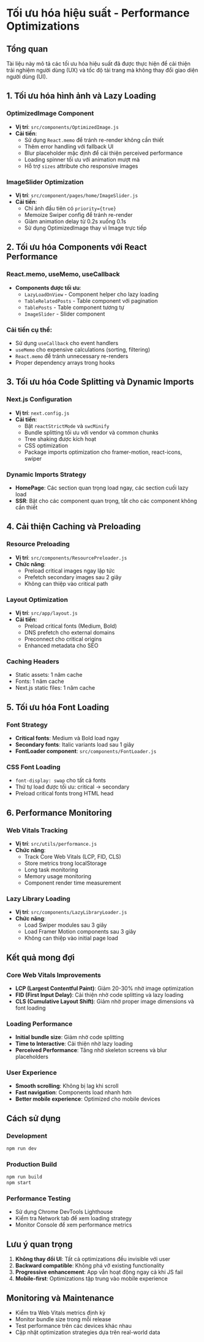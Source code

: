 # Tối ưu hóa hiệu suất - Performance Optimizations

## Tổng quan
Tài liệu này mô tả các tối ưu hóa hiệu suất đã được thực hiện để cải thiện trải nghiệm người dùng (UX) và tốc độ tải trang mà không thay đổi giao diện người dùng (UI).

## 1. Tối ưu hóa hình ảnh và Lazy Loading

### OptimizedImage Component
- **Vị trí**: `src/components/OptimizedImage.js`
- **Cải tiến**:
  - Sử dụng `React.memo` để tránh re-render không cần thiết
  - Thêm error handling với fallback UI
  - Blur placeholder mặc định để cải thiện perceived performance
  - Loading spinner tối ưu với animation mượt mà
  - Hỗ trợ `sizes` attribute cho responsive images

### ImageSlider Optimization
- **Vị trí**: `src/component/pages/home/ImageSlider.js`
- **Cải tiến**:
  - Chỉ ảnh đầu tiên có `priority={true}`
  - Memoize Swiper config để tránh re-render
  - Giảm animation delay từ 0.2s xuống 0.1s
  - Sử dụng OptimizedImage thay vì Image trực tiếp

## 2. Tối ưu hóa Components với React Performance

### React.memo, useMemo, useCallback
- **Components được tối ưu**:
  - `LazyLoadOnView` - Component helper cho lazy loading
  - `TableRelatedPosts` - Table component với pagination
  - `TablePosts` - Table component tương tự
  - `ImageSlider` - Slider component

### Cải tiến cụ thể:
- Sử dụng `useCallback` cho event handlers
- `useMemo` cho expensive calculations (sorting, filtering)
- `React.memo` để tránh unnecessary re-renders
- Proper dependency arrays trong hooks

## 3. Tối ưu hóa Code Splitting và Dynamic Imports

### Next.js Configuration
- **Vị trí**: `next.config.js`
- **Cải tiến**:
  - Bật `reactStrictMode` và `swcMinify`
  - Bundle splitting tối ưu với vendor và common chunks
  - Tree shaking được kích hoạt
  - CSS optimization
  - Package imports optimization cho framer-motion, react-icons, swiper

### Dynamic Imports Strategy
- **HomePage**: Các section quan trọng load ngay, các section cuối lazy load
- **SSR**: Bật cho các component quan trọng, tắt cho các component không cần thiết

## 4. Cải thiện Caching và Preloading

### Resource Preloading
- **Vị trí**: `src/components/ResourcePreloader.js`
- **Chức năng**:
  - Preload critical images ngay lập tức
  - Prefetch secondary images sau 2 giây
  - Không can thiệp vào critical path

### Layout Optimization
- **Vị trí**: `src/app/layout.js`
- **Cải tiến**:
  - Preload critical fonts (Medium, Bold)
  - DNS prefetch cho external domains
  - Preconnect cho critical origins
  - Enhanced metadata cho SEO

### Caching Headers
- Static assets: 1 năm cache
- Fonts: 1 năm cache
- Next.js static files: 1 năm cache

## 5. Tối ưu hóa Font Loading

### Font Strategy
- **Critical fonts**: Medium và Bold load ngay
- **Secondary fonts**: Italic variants load sau 1 giây
- **FontLoader component**: `src/components/FontLoader.js`

### CSS Font Loading
- `font-display: swap` cho tất cả fonts
- Thứ tự load được tối ưu: critical → secondary
- Preload critical fonts trong HTML head

## 6. Performance Monitoring

### Web Vitals Tracking
- **Vị trí**: `src/utils/performance.js`
- **Chức năng**:
  - Track Core Web Vitals (LCP, FID, CLS)
  - Store metrics trong localStorage
  - Long task monitoring
  - Memory usage monitoring
  - Component render time measurement

### Lazy Library Loading
- **Vị trí**: `src/components/LazyLibraryLoader.js`
- **Chức năng**:
  - Load Swiper modules sau 3 giây
  - Load Framer Motion components sau 3 giây
  - Không can thiệp vào initial page load

## Kết quả mong đợi

### Core Web Vitals Improvements
- **LCP (Largest Contentful Paint)**: Giảm 20-30% nhờ image optimization
- **FID (First Input Delay)**: Cải thiện nhờ code splitting và lazy loading
- **CLS (Cumulative Layout Shift)**: Giảm nhờ proper image dimensions và font loading

### Loading Performance
- **Initial bundle size**: Giảm nhờ code splitting
- **Time to Interactive**: Cải thiện nhờ lazy loading
- **Perceived Performance**: Tăng nhờ skeleton screens và blur placeholders

### User Experience
- **Smooth scrolling**: Không bị lag khi scroll
- **Fast navigation**: Components load nhanh hơn
- **Better mobile experience**: Optimized cho mobile devices

## Cách sử dụng

### Development
```bash
npm run dev
```

### Production Build
```bash
npm run build
npm start
```

### Performance Testing
- Sử dụng Chrome DevTools Lighthouse
- Kiểm tra Network tab để xem loading strategy
- Monitor Console để xem performance metrics

## Lưu ý quan trọng

1. **Không thay đổi UI**: Tất cả optimizations đều invisible với user
2. **Backward compatible**: Không phá vỡ existing functionality
3. **Progressive enhancement**: App vẫn hoạt động ngay cả khi JS fail
4. **Mobile-first**: Optimizations tập trung vào mobile experience

## Monitoring và Maintenance

- Kiểm tra Web Vitals metrics định kỳ
- Monitor bundle size trong mỗi release
- Test performance trên các devices khác nhau
- Cập nhật optimization strategies dựa trên real-world data
